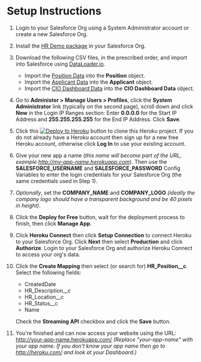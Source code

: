 # Setup Instructions

1. Login to your Salesforce Org using a System Administrator account or create a new Salesforce Org.

1. Install the [HR Demo package](https://platform-harbor-cruise.herokuapp.com/package) in your Salesforce Org.

1. Download the following CSV files, in the prescribed order, and import into Salesforce using [DataLoader.io](https://dataloader.io/).
   - Import the [Position Data](https://platform-harbor-cruise.herokuapp.com/files/position-data.csv) into the **Position** object.
   - Import the [Applicant Data](https://platform-harbor-cruise.herokuapp.com/files/applicant-data.csv) into the **Applicant** object.
   - Import the [CIO Dashboard Data](https://platform-harbor-cruise.herokuapp.com/files/cio-dashboard-data.csv) into the **CIO Dashboard Data** object.

1. Go to **Administer > Manage Users > Profiles**, click the **System Administrator** link (typically on the second page), scroll down and click **New** in the Login IP Ranges section: Enter **0.0.0.0** for the Start IP Address and **255.255.255.255** for the End IP Address. Click **Save**.

1. Click this [![Deploy to Heroku](https://www.herokucdn.com/deploy/button.svg)](https://heroku.com/deploy?template=https://github.com/gabesumner/salesforce-hr-demo) button to clone this Heroku project. If you do not already have a Heroku account then sign up for a new free Heroku account, otherwise click **Log In** to use your existing account.

1. Give your new app a name (*this name will become part of the URL, example http://my-app-name.herokuapp.com*). Then use the **SALESFORCE_USERNAME** and **SALESFORCE_PASSWORD** Config Variables to enter the login credentials for your Salesforce Org (the same credentials used in Step 1).

1. *Optionally*, set the **COMPANY_NAME** and **COMPANY_LOGO** *(ideally the company logo should have a transparent background and be 40 pixels in height)*.

1. Click the **Deploy for Free** button, wait for the deployment process to finish, then click **Manage App**.

1. Click **Heroku Connect** then click **Setup Connection** to connect Heroku to your Salesforce Org. Click **Next** then select **Production** and click **Authorize**. Login to your Salesforce Org and authorize Heroku Connect to access your org's data.

1. Click the **Create Mapping** then select (or search for) **HR_Position__c**. Select the following fields:
   - CreatedDate
   - HR_Description__c
   - HR_Location__c
   - HR_Status__c
   - Name

   Check the **Streaming API** checkbox and click the **Save** button.

1. You're finished and can now access your website using the URL: http://your-app-name.herokuapp.com/ *(Replace "your-app-name" with your app name. If you don't know your app name then go to http://heroku.com/ and look at your Dashboard.)*
